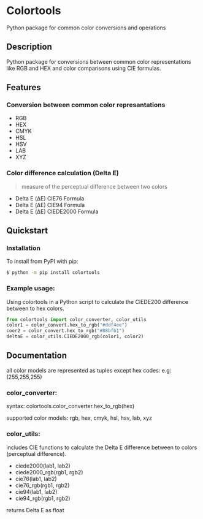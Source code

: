 # Colortools
Python package for common color conversions and operations

## Description
Python package for conversions between common color representations like RGB and HEX and color comparisons using CIE formulas.

## Features
### Conversion between common color represantations
- RGB
- HEX
- CMYK
- HSL
- HSV
- LAB
- XYZ
### Color difference calculation (Delta E)
> measure of the perceptual difference between two colors
- Delta E (ΔE) CIE76 Formula
- Delta E (ΔE) CIE94 Formula
- Delta E (ΔE) CIEDE2000 Formula

## Quickstart
### Installation 
To install from PyPI with pip:

```bash
$ python -m pip install colortools
```

### Example usage: 
Using colortools in a Python script to calculate the CIEDE200 difference between to hex colors.
```python
from colortools import color_converter, color_utils
color1 = color_convert.hex_to_rgb("#ddf4ee")
coor2 = color_convert.hex_to_rgb("#88bfb1")
deltaE = color_utils.CIEDE2000_rgb(color1, color2)
```

## Documentation
all color models are represented as tuples except hex codes: e.g: (255,255,255)
### color_converter:
syntax: colortools.color_converter.hex_to_rgb(hex)

supported color models: rgb, hex, cmyk, hsl, hsv, lab, xyz

### color_utils: 
includes CIE functions to calculate the Delta E difference between to colors (perceptual difference).

- ciede2000(lab1, lab2)
- ciede2000_rgb(rgb1, rgb2)
- cie76(lab1, lab2)
- cie76_rgb(rgb1, rgb2)
- cie94(lab1, lab2)
- cie94_rgb(rgb1, rgb2)

returns Delta E as float


